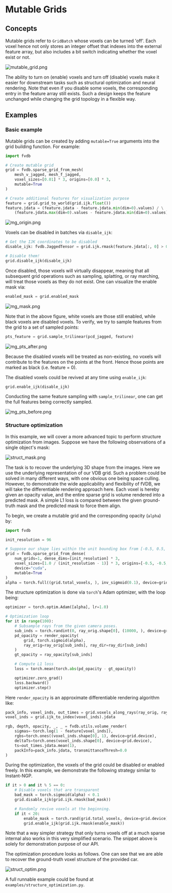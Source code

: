 # Mutable Grids

## Concepts

Mutable grids refer to `GridBatch` whose voxels can be turned 'off'.
Each voxel hence not only stores an integer offset that indexes into the external feature array, but also includes a bit switch indicating whether the voxel exist or not.

![mutable_grid.png](../imgs/fig/mutable_grid.png)

The ability to turn on (enable) voxels and turn off (disable) voxels make it easier for downstream tasks such as structural optimization and neural rendering.
Note that even if you disable some voxels, the corresponding entry in the feature array still exists.
Such a design keeps the feature unchanged while changing the grid topology in a flexible way.

## Examples

### Basic example

Mutable grids can be created by adding `mutable=True` arguments into the grid building function.
For example:

```python
import fvdb

# Create mutable grid
grid = fvdb.sparse_grid_from_mesh(
    mesh_v_jagged, mesh_f_jagged,
    voxel_sizes=[0.01] * 3, origins=[0.0] * 3,
    mutable=True
)

# Create additional features for visualization purpose
feature = grid.grid_to_world(grid.ijk.float())
feature.jdata = (feature.jdata - feature.jdata.min(dim=0).values) / \
    (feature.jdata.max(dim=0).values - feature.jdata.min(dim=0).values)
```

![mg_origin.png](../imgs/fig/mg_origin.png)

Voxels can be disabled in batches via `disable_ijk`:

```python
# Get the IJK coordinates to be disabled
disable_ijk: fvdb.JaggedTensor = grid.ijk.rmask(feature.jdata[:, 0] > 0.5)

# Disable them!
grid.disable_ijk(disable_ijk)
```

Once disabled, those voxels will virtually disappear, meaning that all subsequent grid operations such as sampling, splatting, or ray marching, will treat those voxels as they do not exist.
One can visualize the enable mask via:

```python
enabled_mask = grid.enabled_mask
```

![mg_mask.png](../imgs/fig/mg_mask.png)

Note that in the above figure, white voxels are those still enabled, while black voxels are disabled voxels.
To verify, we try to sample features from the grid to a set of sampled points:

```python
pts_feature = grid.sample_trilinear(pcd_jagged, feature)
```

![mg_pts_after.png](../imgs/fig/mg_pts_after.png)

Because the disabled voxels will be treated as non-existing, no voxels will contribute to the features on the points at the front. Hence those points are marked as black (i.e. feature = 0).

The disabled voxels could be revived at any time using `enable_ijk`:

```python
grid.enable_ijk(disable_ijk)
```

Conducting the same feature sampling with `sample_trilinear`, one can get the full features being correctly sampled.

![mg_pts_before.png](../imgs/fig/mg_pts_before.png)

### Structure optimization

In this example, we will cover a more advanced topic to perform structure optimization from images.
Suppose we have the following observations of a single object's mask:

![struct_mask.png](../imgs/fig/struct_mask.png)

The task is to recover the underlying 3D shape from the images. Here we use the underlying representation of our VDB grid.
Such a problem could be solved in many different ways, with one obvious one being space culling.
However, to demonstrate the wide applicability and flexibility of fVDB, we will take the differentiable rendering approach here.
Each voxel is hereby given an opacity value, and the entire sparse grid is volume rendered into a predicted mask.
A simple L1 loss is compared between the given ground-truth mask and the predicted mask to force them align.

To begin, we create a mutable grid and the corresponding opacity (`alpha`) by:
```python
import fvdb

init_resolution = 96

# Suppose our shape lies within the unit bounding box from [-0.5, 0.5, 0.5] to [0.5, 0.5, 0.5]
grid = fvdb.sparse_grid_from_dense(
    num_grids=1, dense_dims=[init_resolution] * 3,
    voxel_sizes=[1.0 / (init_resolution - 1)] * 3, origins=[-0.5, -0.5, -0.5],
    device="cuda",
    mutable=True
)
alpha = torch.full((grid.total_voxels, ), inv_sigmoid(0.1), device=grid.device, requires_grad=True)
```

The structure optimization is done via `torch`'s Adam optimizer, with the loop being:

```python
optimizer = torch.optim.Adam([alpha], lr=1.0)

# Optimization loop
for it in range(100):
    # Subsample rays from the given camera poses.
    sub_inds = torch.randint(0, ray_orig.shape[0], (10000, ), device=grid.device)
    pd_opacity = render_opacity(
        grid, torch.sigmoid(alpha),
        ray_orig=ray_orig[sub_inds], ray_dir=ray_dir[sub_inds]
    )
    gt_opacity = ray_opacity[sub_inds]

    # Compute L1 loss
    loss = torch.mean(torch.abs(pd_opacity - gt_opacity))

    optimizer.zero_grad()
    loss.backward()
    optimizer.step()
```

Here `render_opacity` is an approximate differentiable rendering algorithm like:

```python
pack_info, voxel_inds, out_times = grid.voxels_along_rays(ray_orig, ray_dir, 128, 0.0)
voxel_inds = grid.ijk_to_index(voxel_inds).jdata

rgb, depth, opacity, _, _ = fvdb.utils.volume_render(
    sigmas=-torch.log(1 - feature[voxel_inds]),
    rgbs=torch.ones((voxel_inds.shape[0], 1), device=grid.device),
    deltaTs=torch.ones(voxel_inds.shape[0], device=grid.device),
    ts=out_times.jdata.mean(1),
    packInfo=pack_info.jdata, transmittanceThresh=0.0
)
```

During the optimization, the voxels of the grid could be disabled or enabled freely.
In this example, we demonstrate the following strategy similar to Instant-NGP.

```python
if it > 0 and it % 5 == 0:
    # Disable voxels that are transparent
    bad_mask = torch.sigmoid(alpha) < 0.1
    grid.disable_ijk(grid.ijk.rmask(bad_mask))

    # Randomly revive voxels at the beginning.
    if it < 20:
        enable_mask = torch.rand(grid.total_voxels, device=grid.device) < 0.01
        grid.enable_ijk(grid.ijk.rmask(enable_mask))
```

Note that a way simpler strategy that only turns voxels off at a much sparse internal also works in this very simplified scenario.
The snippet above is solely for demonstration purpose of our API.

The optimization procedure looks as follows. One can see that we are able to recover the ground-truth voxel structure of the provided car.

![struct_optim.png](../imgs/fig/struct_optim.png)

A full runnable example could be found at `examples/structure_optimization.py`.
